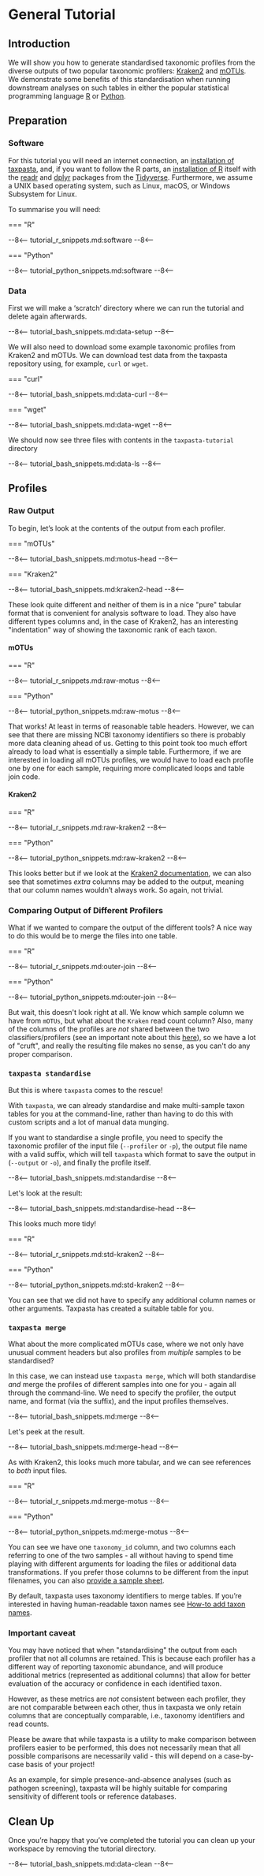 
# General Tutorial

## Introduction

We will show you how to generate standardised taxonomic
profiles from the diverse outputs of two popular taxonomic profilers:
[Kraken2](https://ccb.jhu.edu/software/kraken2/) and
[mOTUs](https://motu-tool.org/). We demonstrate some
benefits of this standardisation when running downstream analyses on
such tables in either the popular statistical programming language
[R](https://www.r-project.org/) or [Python](https://www.python.org/).

## Preparation

### Software

For this tutorial you will need an internet connection, an [installation of taxpasta](/#install),
and, if you want to follow the R parts, an [installation of R](https://rstudio-education.github.io/hopr/starting.html#how-to-download-and-install-r) itself
with the [readr](https://readr.tidyverse.org/) and [dplyr](https://dplyr.tidyverse.org/) packages
from the [Tidyverse](https://tidyverse.org). Furthermore, we assume
a UNIX based operating system, such as Linux, macOS, or Windows Subsystem for
Linux.

To summarise you will need:


=== "R"

--8<--
    tutorial_r_snippets.md:software
--8<--

=== "Python"

--8<--
    tutorial_python_snippets.md:software
--8<--

### Data

First we will make a ‘scratch’ directory where we can run the
tutorial and delete again afterwards.

--8<--
tutorial_bash_snippets.md:data-setup
--8<--

We will also need to download some example taxonomic profiles from
Kraken2 and mOTUs. We can download
test data from the taxpasta repository using, for example, `curl` or `wget`.

=== "curl"

--8<--
    tutorial_bash_snippets.md:data-curl
--8<--

=== "wget"

--8<--
    tutorial_bash_snippets.md:data-wget
--8<--

We should now see three files with contents in the `taxpasta-tutorial`
directory

--8<--
tutorial_bash_snippets.md:data-ls
--8<--

## Profiles

### Raw Output

To begin, let’s look at the contents of the output from each profiler.

=== "mOTUs"

--8<--
    tutorial_bash_snippets.md:motus-head
--8<--

=== "Kraken2"

--8<--
    tutorial_bash_snippets.md:kraken2-head
--8<--

These look quite different and neither of them is in a nice "pure" tabular
format that is convenient for analysis software to load. They
also have different types columns and, in the case of Kraken2, has an
interesting "indentation" way of showing the taxonomic rank of each taxon.

#### mOTUs

=== "R"

--8<--
    tutorial_r_snippets.md:raw-motus
--8<--

=== "Python"

--8<--
    tutorial_python_snippets.md:raw-motus
--8<--

That works! At least in terms of reasonable table headers. However, we can see that
there are missing NCBI taxonomy identifiers so there is probably more data cleaning
ahead of us.
Getting to this point took too much effort already to
load what is essentially a simple table. Furthermore, if we are interested in
loading all mOTUs profiles, we would have to load each profile one by one for each
sample, requiring more complicated loops and table join code.

#### Kraken2

=== "R"

--8<--
    tutorial_r_snippets.md:raw-kraken2
--8<--

=== "Python"

--8<--
    tutorial_python_snippets.md:raw-kraken2
--8<--

This looks better but if we look at the [Kraken2
documentation](https://github.com/DerrickWood/kraken2/wiki/Manual#distinct-minimizer-count-information),
we can also see that sometimes _extra_ columns may be added to the output, meaning that
our column names wouldn’t always work. So again, not trivial.

### Comparing Output of Different Profilers

What if we wanted to compare the output of the different tools? A nice
way to do this would be to merge the files into one table.

=== "R"

--8<--
    tutorial_r_snippets.md:outer-join
--8<--

=== "Python"

--8<--
    tutorial_python_snippets.md:outer-join
--8<--

But wait, this doesn't look right at all. We know which sample column we
have from `mOTUs`, but what about the `Kraken` read count column? Also,
many of the columns of the profiles are _not_ shared between the two
classifiers/profilers (see an important note about this
[here](#important-caveat)), so we have a lot of "cruft", and really the
resulting file makes no sense, as you can't do any proper comparison.

### `taxpasta standardise`

But this is where `taxpasta` comes to the rescue!

With `taxpasta`, we can already standardise and make multi-sample taxon
tables for you at the command-line, rather than having to do this with custom
scripts and a lot of manual data munging.

If you want to standardise a single profile, you need to specify the
taxonomic profiler of the input file (`--profiler` or `-p`), the output file name with a
valid suffix, which will tell `taxpasta` which format to save the
output in (`--output` or `-o`), and finally the profile itself.

--8<--
tutorial_bash_snippets.md:standardise
--8<--

Let's look at the result:

--8<--
tutorial_bash_snippets.md:standardise-head
--8<--

This looks much more tidy!

=== "R"

--8<--
    tutorial_r_snippets.md:std-kraken2
--8<--

=== "Python"

--8<--
    tutorial_python_snippets.md:std-kraken2
--8<--


You can see that we did not have to specify any additional column names or
other arguments. Taxpasta has created a suitable table for you.

### `taxpasta merge`

What about the more complicated mOTUs case, where we not only have unusual
comment headers but also profiles from _multiple_ samples to be standardised?

In this case, we can instead use `taxpasta merge`, which will both
standardise _and_ merge the profiles of different samples into one for
you - again all through the command-line. We need to
specify the profiler, the output name, and format (via the
suffix), and the input profiles themselves.

--8<--
tutorial_bash_snippets.md:merge
--8<--

Let's peek at the result.

--8<--
tutorial_bash_snippets.md:merge-head
--8<--

As with Kraken2, this looks much more tabular, and we can see
references to _both_ input files.

=== "R"

--8<--
    tutorial_r_snippets.md:merge-motus
--8<--

=== "Python"

--8<--
    tutorial_python_snippets.md:merge-motus
--8<--

You can see we have one `taxonomy_id` column, and two columns
each referring to one of the two samples - all without having to spend
time playing with different arguments for loading the
files or additional data transformations. If you prefer those columns to be different
from the input filenames, you can also [provide a sample sheet](/how-tos/how-to-customize-sample-names).

By default, taxpasta uses taxonomy identifiers to merge tables. If you’re
interested in having human-readable taxon names see
[How-to add taxon names](/how-tos/how-to-add-names).

### Important caveat

You may have noticed that when "standardising" the output from each
profiler that not all columns are retained. This is because
each profiler has a different way of reporting taxonomic abundance, and will produce additional metrics
(represented as additional columns) that allow for better evaluation of
the accuracy or confidence in each identified taxon.

However, as these metrics are _not_ consistent between each profiler,
they are not comparable between each other, thus in taxpasta we
only retain columns that are conceptually comparable, i.e., taxonomy identifiers and
read
counts.

Please be aware that while taxpasta is a utility to make comparison
between profilers easier to be performed, this does not
necessarily mean that all possible comparisons are necessarily valid - this will
depend on a case-by-case basis of your project!

As an example, for simple presence-and-absence analyses (such as pathogen
screening), taxpasta will be highly suitable for comparing sensitivity
of different tools or reference databases.

## Clean Up

Once you’re happy that you’ve completed the tutorial you can clean up your
workspace by removing the tutorial directory.

--8<--
tutorial_bash_snippets.md:data-clean
--8<--
